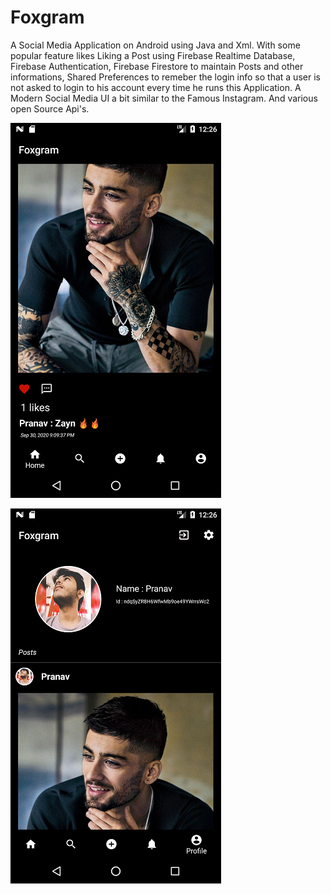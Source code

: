 # Foxgram

A Social Media Application on Android using Java and Xml. With some popular feature likes Liking a Post using Firebase Realtime Database, Firebase Authentication, Firebase Firestore to maintain Posts and other informations, Shared Preferences to remeber the login info so that a user is not asked to login to his account every time he runs this Application. A Modern Social Media UI a bit similar to the Famous Instagram. And various open Source Api's. 

![alt text](https://github.com/pranavparth0104/Foxgram01/blob/master/ScreenShots/Screenshot_1602788168.png?20x20)

![alt text](https://github.com/pranavparth0104/Foxgram01/blob/master/ScreenShots/Screenshot_1602788205.png?20x20)

